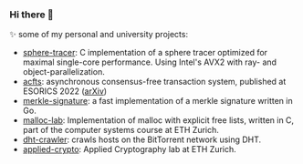 ### Hi there 👋

<!--
**mmathys/mmathys** is a ✨ _special_ ✨ repository because its `README.md` (this file) appears on your GitHub profile.

Here are some ideas to get you started:

- 🔭 I’m currently working on ...
- 🌱 I’m currently learning ...
- 👯 I’m looking to collaborate on ...
- 🤔 I’m looking for help with ...
- 💬 Ask me about ...
- 📫 How to reach me: ...
- 😄 Pronouns: ...
- ⚡ Fun fact: ...
-->

✨ some of my personal and university projects:

- [sphere-tracer](https://github.com/mmathys/sphere-tracer): C implementation of a sphere tracer optimized for maximal single-core performance. Using Intel's AVX2 with ray- and object-parallelization.
- [acfts](https://github.com/mmathys/acfts): asynchronous consensus-free transaction system, published at ESORICS 2022 ([arXiv](https://arxiv.org/abs/2108.05236))
- [merkle-signature](https://github.com/mmathys/merkle-signature): a fast implementation of a merkle signature written in Go.
- [malloc-lab](https://github.com/mmathys/malloc-lab): Implementation of malloc with explicit free lists, written in C, part of the computer systems course at ETH Zurich.
- [dht-crawler](https://github.com/mmathys/dht-crawler): crawls hosts on the BitTorrent network using DHT.
- [applied-crypto](https://github.com/mmathys/applied-crypto): Applied Cryptography lab at ETH Zurich.

